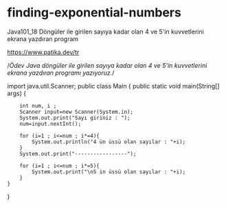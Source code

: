 # finding-exponential-numbers
Java101_18 Döngüler ile girilen sayıya kadar olan 4 ve 5'in kuvvetlerini ekrana yazdıran program

https://www.patika.dev/tr

/*Ödev
Java döngüler ile girilen sayıya kadar olan 4 ve 5'in kuvvetlerini ekrana yazdıran programı yazıyoruz.*/

import java.util.Scanner;
public class Main
{
	public static void main(String[] args) {
	    
	    int num, i ;
	    Scanner input=new Scanner(System.in);
	    System.out.print("Sayı giriniz : ");
	    num=input.nextInt();
	    
	    for (i=1 ; i<=num ; i*=4){
	        System.out.println("4 ün üssü olan sayılar : "+i);
	    }
	    System.out.print("-----------------");
	    
	    for (i=1 ; i<=num ; i*=5){
	        System.out.print("\n5 in üssü olan sayılar : "+i);
	    }
	}
}
